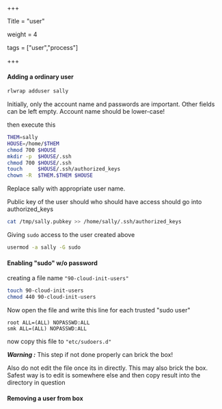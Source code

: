 +++

Title = "user"

weight = 4

tags = ["user","process"]

+++

#### Adding a ordinary user

```bash
rlwrap adduser sally
```

Initially, only the account name and passwords are important. Other fields can be left empty. Account name should be lower-case!

then execute this

````bash
THEM=sally
HOUSE=/home/$THEM
chmod 700 $HOUSE
mkdir -p  $HOUSE/.ssh
chmod 700 $HOUSE/.ssh
touch     $HOUSE/.ssh/authorized_keys
chown -R  $THEM.$THEM $HOUSE
````

Replace sally with appropriate user name.

Public key of the user should who should have access should go into authorized_keys

```bash
cat /tmp/sally.pubkey >> /home/sally/.ssh/authorized_keys
```

Giving `sudo` access to the user created above

```bash
usermod -a sally -G sudo
```

#### Enabling "sudo" w/o password

creating a file name `"90-cloud-init-users"`

````bash
touch 90-cloud-init-users
chmod 440 90-cloud-init-users
````

Now open the file and write this line for each trusted "sudo user"

````
root ALL=(ALL) NOPASSWD:ALL
smk ALL=(ALL) NOPASSWD:ALL
````

now copy this file to `"etc/sudoers.d"` 

***Warning :*** This step if not done properly can brick the box!

Also do not edit the file once its in directly. This may also brick the box. Safest way is to edit is somewhere else and then copy result into the directory in question

#### Removing a user from box

